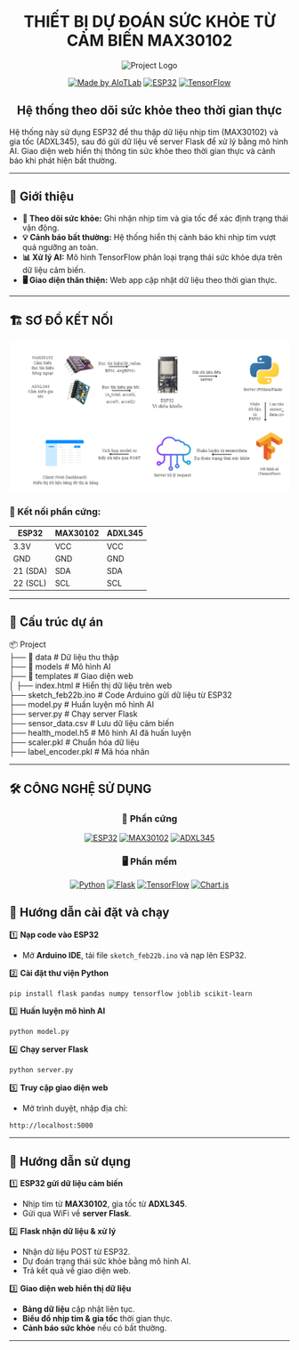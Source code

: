 <h1 align="center">THIẾT BỊ DỰ ĐOÁN SỨC KHỎE TỪ CẢM BIẾN MAX30102</h1>

<div align="center">

<p align="center">
  <img src="images/logo_project.png" alt="Project Logo" width="200"/>
</p>

[![Made by AIoTLab](https://img.shields.io/badge/Made%20by%20AIoTLab-blue?style=for-the-badge)](https://www.facebook.com/DNUAIoTLab)
[![ESP32](https://img.shields.io/badge/ESP32-WiFi-blue?style=for-the-badge)]()
[![TensorFlow](https://img.shields.io/badge/TensorFlow-AI-orange?style=for-the-badge&logo=tensorflow)]()

</div>

<h2 align="center">Hệ thống theo dõi sức khỏe theo thời gian thực</h2>

<p align="left">
  Hệ thống này sử dụng ESP32 để thu thập dữ liệu nhịp tim (MAX30102) và gia tốc (ADXL345), sau đó gửi dữ liệu về server Flask để xử lý bằng mô hình AI. Giao diện web hiển thị thông tin sức khỏe theo thời gian thực và cảnh báo khi phát hiện bất thường.
</p>

---

## 🌟 Giới thiệu

- **📌 Theo dõi sức khỏe:** Ghi nhận nhịp tim và gia tốc để xác định trạng thái vận động.
- **💡 Cảnh báo bất thường:** Hệ thống hiển thị cảnh báo khi nhịp tim vượt quá ngưỡng an toàn.
- **📊 Xử lý AI:** Mô hình TensorFlow phân loại trạng thái sức khỏe dựa trên dữ liệu cảm biến.
- **🖥️ Giao diện thân thiện:** Web app cập nhật dữ liệu theo thời gian thực.

---

## 🏗️ SƠ ĐỒ KẾT NỐI

<p align="center">
  <img src="images/wiring_diagram.png" alt="Wiring Diagram" width="800"/>
</p>

### 🔩 Kết nối phần cứng:

| **ESP32** | **MAX30102** | **ADXL345** |
| --------- | ------------ | ----------- |
| 3.3V      | VCC          | VCC         |
| GND       | GND          | GND         |
| 21 (SDA)  | SDA          | SDA         |
| 22 (SCL)  | SCL          | SCL         |

---

## 📂 Cấu trúc dự án

📦 Project  
├── 📂 data # Dữ liệu thu thập  
├── 📂 models # Mô hình AI  
├── 📂 templates # Giao diện web  
│ ├── index.html # Hiển thị dữ liệu trên web  
├── sketch_feb22b.ino # Code Arduino gửi dữ liệu từ ESP32  
├── model.py # Huấn luyện mô hình AI  
├── server.py # Chạy server Flask  
├── sensor_data.csv # Lưu dữ liệu cảm biến  
├── health_model.h5 # Mô hình AI đã huấn luyện  
├── scaler.pkl # Chuẩn hóa dữ liệu  
├── label_encoder.pkl # Mã hóa nhãn

---

## 🛠️ CÔNG NGHỆ SỬ DỤNG

<div align="center">

### 📡 Phần cứng

[![ESP32](https://img.shields.io/badge/ESP32-Microcontroller-blue?style=for-the-badge&logo=espressif)]()
[![MAX30102](https://img.shields.io/badge/MAX30102-Pulse%20Oximeter-red?style=for-the-badge)]()
[![ADXL345](https://img.shields.io/badge/ADXL345-Accelerometer-green?style=for-the-badge)]()

### 🖥️ Phần mềm

[![Python](https://img.shields.io/badge/Python-3.x-blue?style=for-the-badge&logo=python)]()
[![Flask](https://img.shields.io/badge/Flask-Framework-black?style=for-the-badge&logo=flask)]()
[![TensorFlow](https://img.shields.io/badge/TensorFlow-AI-orange?style=for-the-badge&logo=tensorflow)]()
[![Chart.js](https://img.shields.io/badge/Chart.js-Data%20Visualization-yellow?style=for-the-badge)]()

</div>

## 🚀 Hướng dẫn cài đặt và chạy

1️⃣ **Nạp code vào ESP32**

- Mở **Arduino IDE**, tải file `sketch_feb22b.ino` và nạp lên ESP32.

2️⃣ **Cài đặt thư viện Python**

```bash
pip install flask pandas numpy tensorflow joblib scikit-learn
```

3️⃣ **Huấn luyện mô hình AI**

```bash
python model.py
```

4️⃣ **Chạy server Flask**

```bash
python server.py
```

5️⃣ **Truy cập giao diện web**

- Mở trình duyệt, nhập địa chỉ:

```
http://localhost:5000
```

---

## 📖 Hướng dẫn sử dụng

1️⃣ **ESP32 gửi dữ liệu cảm biến**

- Nhịp tim từ **MAX30102**, gia tốc từ **ADXL345**.
- Gửi qua WiFi về **server Flask**.

2️⃣ **Flask nhận dữ liệu & xử lý**

- Nhận dữ liệu POST từ ESP32.
- Dự đoán trạng thái sức khỏe bằng mô hình AI.
- Trả kết quả về giao diện web.

3️⃣ **Giao diện web hiển thị dữ liệu**

- **Bảng dữ liệu** cập nhật liên tục.
- **Biểu đồ nhịp tim & gia tốc** thời gian thực.
- **Cảnh báo sức khỏe** nếu có bất thường.

---
